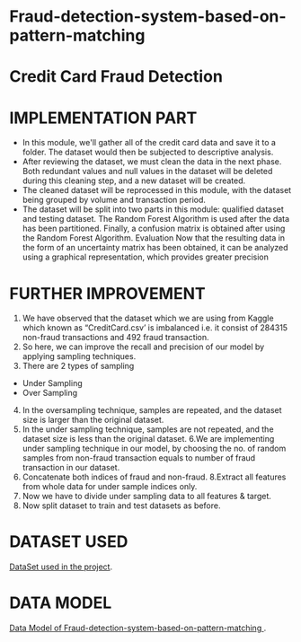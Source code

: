 # Fraud-detection-system-based-on-pattern-matching

# Credit Card Fraud Detection

# IMPLEMENTATION PART
- In this module, we'll gather all of the credit card data and save it to a folder. The dataset would then be subjected to descriptive analysis. 
- After reviewing the dataset, we must clean the data in the next phase. Both redundant values and null values in the dataset will be deleted during this cleaning step, and a new dataset will be created. 
- The cleaned dataset will be reprocessed in this module, with the dataset being grouped by volume and transaction period.
- The dataset will be split into two parts in this module: qualified dataset and testing dataset. The Random Forest Algorithm is used after the data has been partitioned. Finally, a confusion matrix is obtained after using the Random Forest Algorithm. Evaluation Now that the resulting data in the form of an uncertainty matrix has been obtained, it can be analyzed using a graphical representation, which provides greater precision


# FURTHER IMPROVEMENT
1. We have observed that the dataset which we are using from Kaggle which known as “CreditCard.csv’ is imbalanced i.e. it consist of 284315 non-fraud transactions and 492 fraud transaction.
2. So here, we can improve the recall and precision of our model by applying sampling techniques. 
3. There are 2 types of sampling 
  - Under Sampling 
  - Over Sampling
4. In the oversampling technique, samples are repeated, and the dataset size is larger than the original dataset. 
5. In the under sampling technique, samples are not repeated, and the dataset size is less than the original dataset.
6.We are implementing under sampling technique in our model, by choosing the no. of random samples from non-fraud transaction equals to number of fraud transaction in our dataset.
7. Concatenate both indices of fraud and non-fraud. 
8.Extract all features from whole data for under sample indices only.
9. Now we have to divide under sampling data to all features & target. 
10. Now split dataset to train and test datasets as before.

# DATASET USED
[DataSet used in the project](https://drive.google.com/file/d/1XbznoHpatQuNE7Sqv4TGmB8-D5s-ydKy/view?usp=share_link).

# DATA MODEL
[Data Model of Fraud-detection-system-based-on-pattern-matching ](https://colab.research.google.com/drive/16X_goaD92pIDhbmQXW_qiqRPgix0cw5o?usp=sharing).
